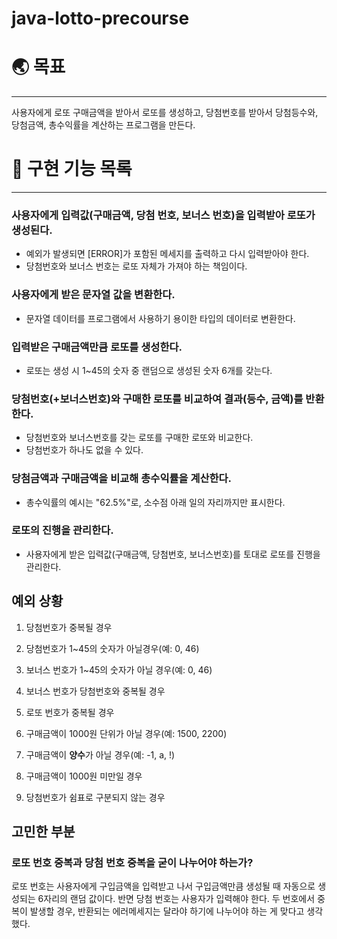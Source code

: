 # java-lotto-precourse

# 🌏 목표

---

사용자에게 로또 구매금액을 받아서 로또를 생성하고, 당첨번호를 받아서 당첨등수와, 당첨금액, 총수익률을 계산하는 프로그램을 만든다.


# 👋 구현 기능 목록

---


### 사용자에게 입력값(구매금액, 당첨 번호, 보너스 번호)을 입력받아 로또가 생성된다.
- 예외가 발생되면 [ERROR]가 포함된 메세지를 출력하고 다시 입력받아야 한다.
- 당첨번호와 보너스 번호는 로또 자체가 가져야 하는 책임이다.

### 사용자에게 받은 문자열 값을 변환한다.
- 문자열 데이터를 프로그램에서 사용하기 용이한 타입의 데이터로 변환한다.

### 입력받은 구매금액만큼 로또를 생성한다.
- 로또는 생성 시 1~45의 숫자 중 랜덤으로 생성된 숫자 6개를 갖는다.

### 당첨번호(+보너스번호)와 구매한 로또를 비교하여 결과(등수, 금액)를 반환한다.
- 당첨번호와 보너스번호를 갖는 로또를 구매한 로또와 비교한다.
- 당첨번호가 하나도 없을 수 있다.

### 당첨금액과 구매금액을 비교해 총수익률을 계산한다.
- 총수익률의 예시는 "62.5%"로, 소수점 아래 일의 자리까지만 표시한다.

### 로또의 진행을 관리한다.
- 사용자에게 받은 입력값(구매금액, 당첨번호, 보너스번호)를 토대로 로또를 진행을 관리한다.


## 예외 상황

1. 당첨번호가 중복될 경우


2. 당첨번호가 1~45의 숫자가 아닐경우(예: 0, 46)


3. 보너스 번호가 1~45의 숫자가 아닐 경우(예: 0, 46)


4. 보너스 번호가 당첨번호와 중복될 경우


5. 로또 번호가 중복될 경우


6. 구매금액이 1000원 단위가 아닐 경우(예: 1500, 2200)


7. 구매금액이 **양수**가 아닐 경우(예: -1, a, !)


8. 구매금액이 1000원 미만일 경우


9. 당첨번호가 쉼표로 구분되지 않는 경우


## 고민한 부분

### 로또 번호 중복과 당첨 번호 중복을 굳이 나누어야 하는가?
로또 번호는 사용자에게 구입금액을 입력받고 나서 구입금액만큼 생성될 때 자동으로 생성되는 6자리의 랜덤 값이다.
반면 당첨 번호는 사용자가 입력해야 한다. 두 번호에서 중복이 발생할 경우, 반환되는 에러메세지는 달라야 하기에 나누어야 하는 게 맞다고 생각했다.